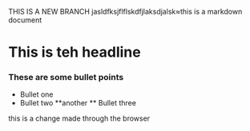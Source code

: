 THIS IS A NEW BRANCH jasldfksjflflskdfjlaksdjalsk≈this is a markdown document
# This is teh headline 

### These are some bullet points 
* Bullet one 
* Bullet two
**another 
** Bullet three 

this is a change made through the browser

